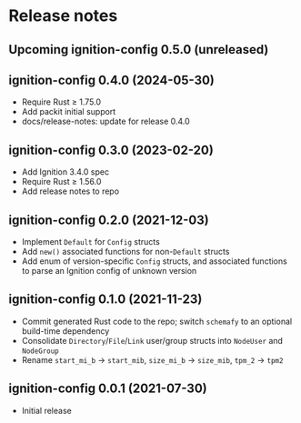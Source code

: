 # Release notes

## Upcoming ignition-config 0.5.0 (unreleased)



## ignition-config 0.4.0 (2024-05-30)

- Require Rust ≥ 1.75.0
- Add packit initial support
- docs/release-notes: update for release 0.4.0


## ignition-config 0.3.0 (2023-02-20)

- Add Ignition 3.4.0 spec
- Require Rust ≥ 1.56.0
- Add release notes to repo


## ignition-config 0.2.0 (2021-12-03)

- Implement `Default` for `Config` structs
- Add `new()` associated functions for non-`Default` structs
- Add enum of version-specific `Config` structs, and associated functions to parse an Ignition config of unknown version


## ignition-config 0.1.0 (2021-11-23)

- Commit generated Rust code to the repo; switch `schemafy` to an optional build-time dependency
- Consolidate `Directory`/`File`/`Link` user/group structs into `NodeUser` and `NodeGroup`
- Rename `start_mi_b` → `start_mib`, `size_mi_b` → `size_mib`, `tpm_2` → `tpm2`


## ignition-config 0.0.1 (2021-07-30)

- Initial release

